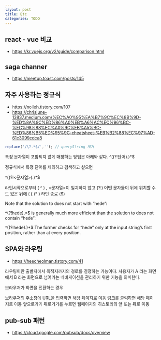 ```yaml
---
layout: post
title: Etc
categories: TODO
---
```


## react - vue 비교
- https://kr.vuejs.org/v2/guide/comparison.html

## saga channer
- https://meetup.toast.com/posts/145

## 자주 사용하는 정규식
- https://nolleh.tistory.com/107
- https://chrisjune-13837.medium.com/%EC%A0%95%EA%B7%9C%EC%8B%9D-%ED%8A%9C%ED%86%A0%EB%A6%AC%EC%96%BC-%EC%98%88%EC%A0%9C%EB%A5%BC-%ED%86%B5%ED%95%9C-cheatsheet-%EB%B2%88%EC%97%AD-61c3099cdca8

```js
replace('/\?.*$/',''); // queryString 제거
```


특정 문자열이 포함되지 않게 매칭하는 방법은 아래와 같다.
 ^((?!단어).)*$

정규식에서 특정 단어를 제외하고 검색하고 싶으면

^((?!<문자열>).)*$

라인시작으로부터 ( ^ ) , <문자열>이 일치하지 않고 (?!) 어떤 문자들이 뒤에 위치할 수도 있은 뒤에 ( (.)* ) 라인 종료 ($)

Note that the solution to does not start with “hede”:

^(?!hede).*$
is generally much more efficient than the solution to does not contain “hede”:

^((?!hede).)*$
The former checks for “hede” only at the input string’s first position, rather than at every position.


## SPA와 라우팅
- https://heecheolman.tistory.com/41

라우팅이란 출발지에서 목적지까지의 경로를 결정하는 기능이다. 사용자가 A 라는 화면에서 B 라는 화면으로 넘어가는 네비게이션을 관리하기 위한 기능을 의미한다.

브라우저가 화면을 전환하는 경우

브라우저의 주소창에 URL을 입력하면 해당 페이지로 이동
링크를 클릭하면 해당 페이지로 이동
앞으로가기 뒤로가기를 누르면 웹페이지의 히스토리의 앞 또는 뒤로 이동

## pub-sub 패턴
- https://cloud.google.com/pubsub/docs/overview